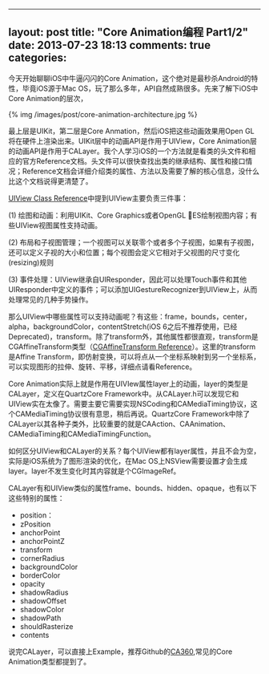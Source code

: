  ---
layout: post
title: "Core Animation编程 Part1/2"
date: 2013-07-23 18:13
comments: true
categories: 
---

今天开始聊聊iOS中牛逼闪闪的Core Animation，这个绝对是最秒杀Android的特性，毕竟iOS源于Mac OS，玩了那么多年，API自然成熟很多。先来了解下iOS中Core Animation的层次，

{% img /images/post/core-animation-architecture.jpg %}

最上层是UIKit，第二层是Core Anmation，然后iOS把这些动画效果用Open GL将在硬件上渲染出来。UIKit层中的动画API是作用于UIView，Core Animation层的动画API是作用于CALayer。我个人学习iOS的一个方法就是看类的头文件和相应的官方Reference文档。头文件可以很快查找出类的继承结构、属性和接口情况；Reference文档会详细介绍类的属性、方法以及需要了解的核心信息，没什么比这个文档说得更清楚了。

[UIView Class Reference](http://developer.apple.com/library/ios/#documentation/UIKit/Reference/UIView_Class/UIView/UIView.html)中提到UIView主要负责三件事：

(1) 绘图和动画：利用UIKit、Core Graphics或者OpenGL ES绘制视图内容；有些UIView视图属性支持动画。

(2) 布局和子视图管理；一个视图可以关联零个或者多个子视图，如果有子视图，还可以定义子视的大小和位置；每个视图会定义它相对于父视图的尺寸变化(resizing)规则

(3) 事件处理：UIView继承自UIResponder，因此可以处理Touch事件和其他UIResponder中定义的事件；可以添加UIGestureRecognizer到UIView上，从而处理常见的几种手势操作。

那么UIView中哪些属性可以支持动画呢？有这些：frame，bounds，center，alpha，backgroundColor，contentStretch(iOS 6之后不推荐使用，已经Deprecated)，transform。除了transform外，其他属性都很直观，transform是CGAffineTransform类型（[CGAffineTransform Reference](http://developer.apple.com/library/ios/#documentation/GraphicsImaging/Reference/CGAffineTransform/Reference/reference.html)）。这里的transform是Affine Transform，即仿射变换，可以将点从一个坐标系映射到另一个坐标系，可以实现图形的拉伸、旋转、平移，详细点请看Reference。

Core Animation实际上就是作用在UIVIew属性layer上的动画，layer的类型是CALayer，定义在QuartzCore Framework中。从CALayer.h可以发现它和UIView实在太像了。需要主要它需要实现NSCoding和CAMediaTiming协议，这个CAMediaTiming协议很有意思，稍后再说。QuartzCore Framework中除了CALayer以其各种子类外，比较重要的就是CAAction、CAAnimation、CAMediaTiming和CAMediaTimingFunction。

如何区分UIView和CALayer的关系？每个UIView都有layer属性，并且不会为空，实际是iOS系统为了图形渲染的优化，在Mac OS上NSView需要设置才会生成layer。layer不发生变化时其内容就是个CGImageRef。


CALayer有和UIView类似的属性frame、bounds、hidden、opaque，也有以下这些特别的属性：

- position：
- zPosition
- anchorPoint
- anchorPointZ
- transform
- cornerRadius
- backgroundColor
- borderColor
- opacity
- shadowRadius
- shadowOffset
- shadowColor
- shadowPath
- shouldRasterize
- contents


说完CALayer，可以直接上Example，推荐Github的[CA360](https://github.com/neror/CA360),常见的Core Animation类型都提到了。

